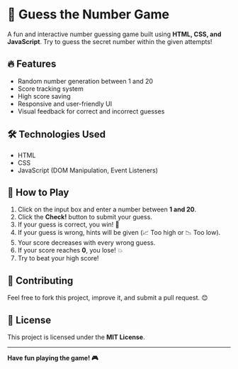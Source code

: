 # 🎯 Guess the Number Game

A fun and interactive number guessing game built using **HTML, CSS, and JavaScript**. Try to guess the secret number within the given attempts!

## 🔥 Features
- Random number generation between 1 and 20
- Score tracking system
- High score saving
- Responsive and user-friendly UI
- Visual feedback for correct and incorrect guesses

## 🛠️ Technologies Used
- HTML
- CSS
- JavaScript (DOM Manipulation, Event Listeners)

## 📜 How to Play
1. Click on the input box and enter a number between **1 and 20**.
2. Click the **Check!** button to submit your guess.
3. If your guess is correct, you win! 🎉
4. If your guess is wrong, hints will be given (📈 Too high or 📉 Too low).
5. Your score decreases with every wrong guess.
6. If your score reaches **0**, you lose! 💥
7. Try to beat your high score!



## 🌟 Contributing
Feel free to fork this project, improve it, and submit a pull request. 😊

## 📜 License
This project is licensed under the **MIT License**.

---

**Have fun playing the game! 🎮**

